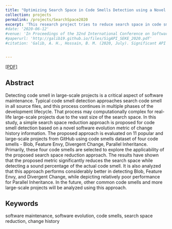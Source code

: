 ```yaml
---
title: "Optimizing Search Space in Code Smells Detection using a Novel Metric"
collection: projects
permalink: /projects/SearchSpace2020
excerpt: 'This research project tries to reduce search space in code smells detection using a novel metric called - NCPC, while maintaining the performance of code smells detection. Manuscript in Preparation. '
#date: '2020-06-12'
#venue: 'In Proceedings of the 32nd International Conference on Software Engineering Knowledge Engineering, 2020 (SEKE 2020)'
#paperurl: 'http://galib19.github.io/files/SigAPI_SEKE_2020.pdf'
#citation: 'Galib, A. H., Hossain, B. M. (2020, July). Significant API Calls in Android Malware Detection (Using Feature Selection Techniques and Correlation Based Feature Elimination). In Proceedings of the 32nd International Conference on Software Engineering Knowledge Engineering (pp.566-571).'


---
```


[[PDF]](http://galib19.github.io/files/SearchSpace2020.pdf)
## Abstract 

Detecting code smell in large-scale projects is a
critical aspect of software maintenance. Typical code smell
detection approaches search code smell in all source files, and
this process continues in multiple phases of the development lifecycle. That process may computationally complex for real-life
large-scale projects due to the vast size of the search space. In this
study, a simple search space reduction approach is proposed for
code smell detection based on a novel software evolution metric of
change history information. The proposed approach is evaluated
on 11 popular and large-scale projects from GitHub using code
smells dataset of four code smells - Blob, Feature Envy, Divergent
Change, Parallel Inheritance. Primarily, these four code smells
are selected to explore the applicability of the proposed search
space reduction approach. The results have shown that the
proposed metric significantly reduces the search space while
detecting a sound percentage of the actual code smell. It is
also analyzed that this approach performs considerably better
in detecting Blob, Feature Envy, and Divergent Change, while
depicting relatively poor performance for Parallel Inheritance.
In the future, other common code smells and more large-scale
projects will be analyzed using this approach.


## Keywords 

software maintenance, software evolution, code
smells, search space reduction, change history